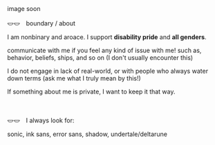 
image soon
　
<p>𐃬𐃬　boundary / about</p>
<p>I am nonbinary and aroace. I support <b>disability pride</b> and <b>all genders</b>. </p>
<p>communicate with me if you feel any kind of issue with me! such as, behavior, beliefs, ships, and so on (I don't usually encounter this)</p>
<p>I do not engage in lack of real-world, or with people who always water down terms (ask me what I truly mean by this!)</p>
<p>If something about me is private, I want to keep it that way.</p>
　
<p>𐃬𐃬　I always look for:</p>
sonic, ink sans, error sans, shadow, undertale/deltarune
